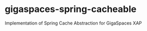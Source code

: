gigaspaces-spring-cacheable
===========================

Implementation of Spring Cache Abstraction for GigaSpaces XAP
